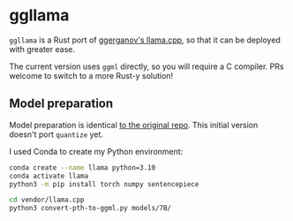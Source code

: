 # ggllama

`ggllama` is a Rust port of [ggerganov's llama.cpp](https://github.com/ggerganov/llama.cpp), so that it can be deployed with greater ease.

The current version uses `ggml` directly, so you will require a C compiler. PRs welcome to switch to a more Rust-y solution!

## Model preparation

Model preparation is identical [to the original repo](https://github.com/ggerganov/llama.cpp/blob/master/README.md#usage). This initial version doesn't port `quantize` yet.

I used Conda to create my Python environment:

```sh
conda create --name llama python=3.10
conda activate llama
python3 -m pip install torch numpy sentencepiece

cd vendor/llama.cpp
python3 convert-pth-to-ggml.py models/7B/
```
